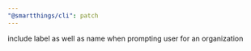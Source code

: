 ```yaml
---
"@smartthings/cli": patch
---
```


include label as well as name when prompting user for an organization
